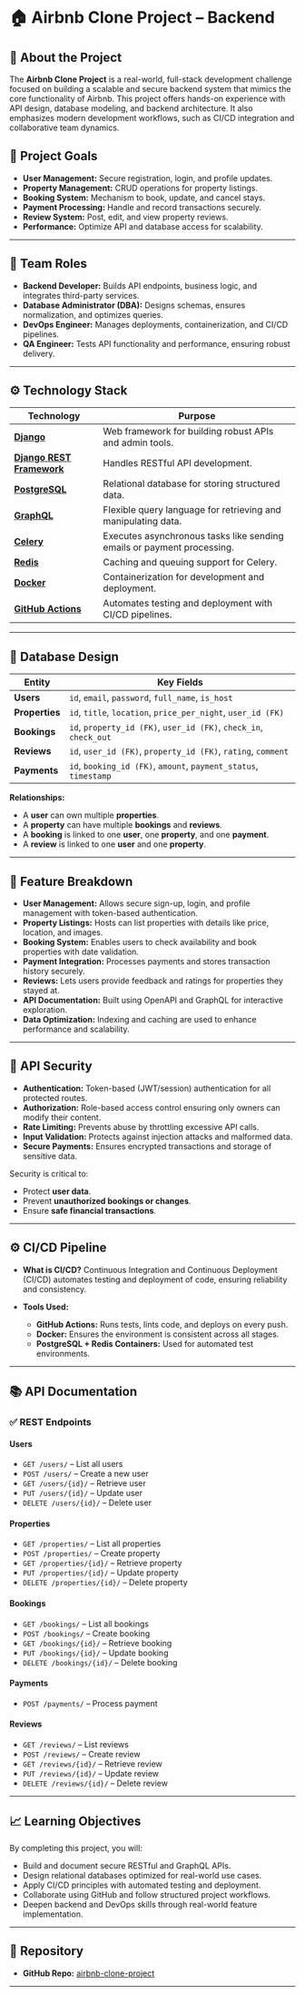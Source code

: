 # 🏠 Airbnb Clone Project – Backend

## 📌 About the Project

The **Airbnb Clone Project** is a real-world, full-stack development challenge focused on building a scalable and secure backend system that mimics the core functionality of Airbnb. This project offers hands-on experience with API design, database modeling, and backend architecture. It also emphasizes modern development workflows, such as CI/CD integration and collaborative team dynamics.

## 🎯 Project Goals

* **User Management:** Secure registration, login, and profile updates.
* **Property Management:** CRUD operations for property listings.
* **Booking System:** Mechanism to book, update, and cancel stays.
* **Payment Processing:** Handle and record transactions securely.
* **Review System:** Post, edit, and view property reviews.
* **Performance:** Optimize API and database access for scalability.

---

## 👥 Team Roles

* **Backend Developer:** Builds API endpoints, business logic, and integrates third-party services.
* **Database Administrator (DBA):** Designs schemas, ensures normalization, and optimizes queries.
* **DevOps Engineer:** Manages deployments, containerization, and CI/CD pipelines.
* **QA Engineer:** Tests API functionality and performance, ensuring robust delivery.

---

## ⚙️ Technology Stack

| Technology                                                                 | Purpose                                                                |
| -------------------------------------------------------------------------- | ---------------------------------------------------------------------- |
| [**Django**](https://www.djangoproject.com/)                               | Web framework for building robust APIs and admin tools.                |
| [**Django REST Framework**](https://www.django-rest-framework.org/)        | Handles RESTful API development.                                       |
| [**PostgreSQL**](https://www.postgresql.org/)                              | Relational database for storing structured data.                       |
| [**GraphQL**](https://graphql.org/)                                        | Flexible query language for retrieving and manipulating data.          |
| [**Celery**](https://docs.celeryq.dev/)                                    | Executes asynchronous tasks like sending emails or payment processing. |
| [**Redis**](https://redis.io/)                                             | Caching and queuing support for Celery.                                |
| [**Docker**](https://www.docker.com/)                                      | Containerization for development and deployment.                       |
| [**GitHub Actions**](https://docs.github.com/en/actions)                  | Automates testing and deployment with CI/CD pipelines.                 |


---

## 🧩 Database Design

| Entity         | Key Fields                                                        |
| -------------- | ----------------------------------------------------------------- |
| **Users**      | `id`, `email`, `password`, `full_name`, `is_host`                 |
| **Properties** | `id`, `title`, `location`, `price_per_night`, `user_id (FK)`      |
| **Bookings**   | `id`, `property_id (FK)`, `user_id (FK)`, `check_in`, `check_out` |
| **Reviews**    | `id`, `user_id (FK)`, `property_id (FK)`, `rating`, `comment`     |
| **Payments**   | `id`, `booking_id (FK)`, `amount`, `payment_status`, `timestamp`  |

**Relationships:**

* A **user** can own multiple **properties**.
* A **property** can have multiple **bookings** and **reviews**.
* A **booking** is linked to one **user**, one **property**, and one **payment**.
* A **review** is linked to one **user** and one **property**.

---

## 🚀 Feature Breakdown

* **User Management:** Allows secure sign-up, login, and profile management with token-based authentication.
* **Property Listings:** Hosts can list properties with details like price, location, and images.
* **Booking System:** Enables users to check availability and book properties with date validation.
* **Payment Integration:** Processes payments and stores transaction history securely.
* **Reviews:** Lets users provide feedback and ratings for properties they stayed at.
* **API Documentation:** Built using OpenAPI and GraphQL for interactive exploration.
* **Data Optimization:** Indexing and caching are used to enhance performance and scalability.

---

## 🔐 API Security

* **Authentication:** Token-based (JWT/session) authentication for all protected routes.
* **Authorization:** Role-based access control ensuring only owners can modify their content.
* **Rate Limiting:** Prevents abuse by throttling excessive API calls.
* **Input Validation:** Protects against injection attacks and malformed data.
* **Secure Payments:** Ensures encrypted transactions and storage of sensitive data.

Security is critical to:

* Protect **user data**.
* Prevent **unauthorized bookings or changes**.
* Ensure **safe financial transactions**.

---

## ⚙️ CI/CD Pipeline

* **What is CI/CD?**
  Continuous Integration and Continuous Deployment (CI/CD) automates testing and deployment of code, ensuring reliability and consistency.

* **Tools Used:**

  * **GitHub Actions:** Runs tests, lints code, and deploys on every push.
  * **Docker:** Ensures the environment is consistent across all stages.
  * **PostgreSQL + Redis Containers:** Used for automated test environments.

---

## 📚 API Documentation

### ✅ REST Endpoints

#### **Users**

* `GET /users/` – List all users
* `POST /users/` – Create a new user
* `GET /users/{id}/` – Retrieve user
* `PUT /users/{id}/` – Update user
* `DELETE /users/{id}/` – Delete user

#### **Properties**

* `GET /properties/` – List all properties
* `POST /properties/` – Create property
* `GET /properties/{id}/` – Retrieve property
* `PUT /properties/{id}/` – Update property
* `DELETE /properties/{id}/` – Delete property

#### **Bookings**

* `GET /bookings/` – List all bookings
* `POST /bookings/` – Create booking
* `GET /bookings/{id}/` – Retrieve booking
* `PUT /bookings/{id}/` – Update booking
* `DELETE /bookings/{id}/` – Delete booking

#### **Payments**

* `POST /payments/` – Process payment

#### **Reviews**

* `GET /reviews/` – List reviews
* `POST /reviews/` – Create review
* `GET /reviews/{id}/` – Retrieve review
* `PUT /reviews/{id}/` – Update review
* `DELETE /reviews/{id}/` – Delete review

---

## 📈 Learning Objectives

By completing this project, you will:

* Build and document secure RESTful and GraphQL APIs.
* Design relational databases optimized for real-world use cases.
* Apply CI/CD principles with automated testing and deployment.
* Collaborate using GitHub and follow structured project workflows.
* Deepen backend and DevOps skills through real-world feature implementation.

---

## 📁 Repository

* **GitHub Repo:** [airbnb-clone-project](https://github.com/HabtamuTesafaye/airbnb-clone-project)

---
